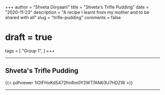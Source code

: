 +++
author = "Shveta Divyaani"
title = "Shveta's Trifle Pudding"
date = "2020-11-23"
description = "A recipe I learnt from my mother and to be shared with all"
slug = "trifle-pudding"
comments = false
# draft = true
tags = [
    "Group 1",
]
+++

---

## Shveta's Trifle Pudding

{{< pdfviewer 1iOtFHoKdS472fm6m0Y2WT7AN63U7HDZW >}}

---
